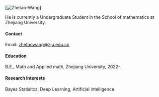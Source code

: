 

[![Zhetao-Wang](https://github.com/Zhetao-Wang/Zhetao-Wang.github.io)]

He is currently a Undergraduate Student in the School of mathematics at Zhejiang University.

#### Contact

Email: zhetaowang@zju.edu.cn

#### Education
B.E., Math and Applied math, Zhejiang University, 2022-.

#### Research Interests
Bayes Statisitcs, Deep Learning, Artificial Intelligence.

